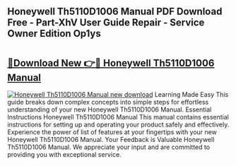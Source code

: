 ## Honeywell Th5110D1006 Manual PDF Download Free - Part-XhV User Guide Repair - Service Owner Edition Op1ys

# <h2><a href="http://bc45827.oget.top/?id=Honeywell+Th5110D1006+Manual">🔗Download New 👉🔴 Honeywell Th5110D1006 Manual</a></h2>

[![Honeywell Th5110D1006 Manual new download](https://i.imgur.com/5g1atiW.png)](http://bc45827.oget.top/?id=Honeywell+Th5110D1006+Manual)
Learning Made Easy This guide breaks down complex concepts into simple steps for effortless understanding of your new Honeywell Th5110D1006 Manual. Essential Instructions Honeywell Th5110D1006 Manual This manual contains essential instructions for setting up and operating your product safely and effectively. Experience the power of list of features at your fingertips with your new Honeywell Th5110D1006 Manual. Your Feedback is Valuable Honeywell Th5110D1006 Manual. We appreciate your input and are committed to providing you with exceptional service.
